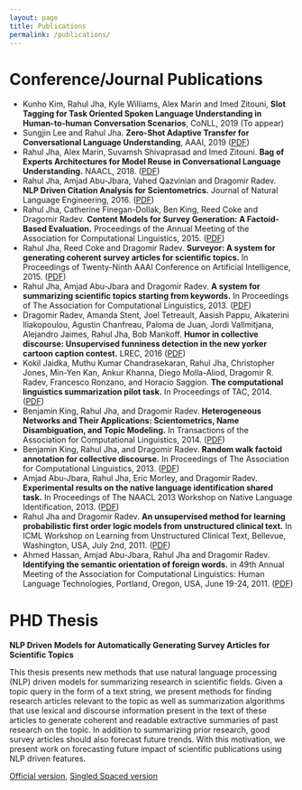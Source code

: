 ```yaml
---
layout: page
title: Publications
permalink: /publications/
---
```


# Conference/Journal Publications
* Kunho Kim, Rahul Jha, Kyle Williams, Alex Marin and Imed Zitouni, **Slot Tagging for Task Oriented Spoken Language Understanding in Human-to-human Conversation Scenarios**, CoNLL, 2019 (To appear)
* Sungjin Lee and Rahul Jha. **Zero-Shot Adaptive Transfer for Conversational Language Understanding**, AAAI, 2019 ([PDF](https://arxiv.org/pdf/1808.10059.pdf))
* Rahul Jha, Alex Marin, Suvamsh Shivaprasad and Imed Zitouni. **Bag of Experts Architectures for Model Reuse in Conversational Language Understanding.** NAACL, 2018. ([PDF](http://aclweb.org/anthology/N18-3019))
* Rahul Jha, Amjad Abu-Jbara, Vahed Qazvinian and Dragomir Radev. **NLP Driven Citation Analysis for Scientometrics.** Journal of Natural Language Engineering, 2016. ([PDF](/assets/aan_jnle_CR.pdf))
* Rahul Jha, Catherine Finegan-Dollak, Ben King, Reed Coke and Dragomir Radev. **Content Models for Survey Generation: A Factoid-Based Evaluation.** Proceedings of the Annual Meeting of the Association for Computational Linguistics, 2015. ([PDF](http://www.aclweb.org/anthology/P15-1043))
* Rahul Jha, Reed Coke and Dragomir Radev. **Surveyor: A system for generating coherent survey articles for scientific topics.** In Proceedings of Twenty-Ninth AAAI Conference on Artificial Intelligence, 2015. ([PDF](https://www.aaai.org/ocs/index.php/AAAI/AAAI15/paper/view/9855))
* Rahul Jha, Amjad Abu-Jbara and Dragomir Radev. **A system for summarizing scientific topics starting from keywords.** In Proceedings of The Association for Computational Linguistics, 2013. ([PDF](http://www.aclweb.org/anthology/P13-2102))
* Dragomir Radev, Amanda Stent, Joel Tetreault, Aasish Pappu, Aikaterini Iliakopoulou, Agustin Chanfreau, Paloma de Juan, Jordi Vallmitjana, Alejandro Jaimes, Rahul Jha, Bob Mankoff. **Humor in collective discourse: Unsupervised funniness detection in the new yorker cartoon caption contest.** LREC, 2016 ([PDF](https://arxiv.org/pdf/1506.08126))
* Kokil Jaidka, Muthu Kumar Chandrasekaran, Rahul Jha, Christopher Jones, Min-Yen Kan, Ankur Khanna, Diego Molla-Aliod, Dragomir R. Radev, Francesco Ronzano, and Horacio Saggion. **The computational linguistics summarization pilot task.** In Proceedings of TAC, 2014. ([PDF](http://clair.si.umich.edu/~radev/papers/tac2014.pdf))
* Benjamin King, Rahul Jha, and Dragomir Radev. **Heterogeneous Networks and Their Applications: Scientometrics, Name Disambiguation, and Topic Modeling.** In Transactions of the Association for Computational Linguistics, 2014. ([PDF](https://transacl.org/ojs/index.php/tacl/article/viewFile/110/28))
* Benjamin King, Rahul Jha, and Dragomir Radev. **Random walk factoid annotation for collective discourse.** In Proceedings of The Association for Computational Linguistics, 2013. ([PDF](http://www.aclweb.org/anthology/P13-2045))
* Amjad Abu-Jbara, Rahul Jha, Eric Morley, and Dragomir Radev. **Experimental results on the native language identification shared task.** In Proceedings of The NAACL 2013 Workshop on Native Language Identification, 2013. ([PDF](http://www.aclweb.org/anthology/W13-1710))
* Rahul Jha and Dragomir Radev. **An unsupervised method for learning probabilistic first order logic models from unstructured clinical text.** In ICML Workshop on Learning from Unstructured Clinical Text,  Bellevue, Washington, USA, July 2nd, 2011. ([PDF](https://sites.google.com/site/learnclinicalfreetext/entries/ICMLWS4.pdf?attredirects=0&d=1))
* Ahmed Hassan, Amjad Abu-Jbara, Rahul Jha and Dragomir Radev. **Identifying the semantic orientation of foreign words.** in  49th Annual Meeting of the Association for Computational Linguistics: Human Language Technologies, Portland, Oregon, USA, June 19-24, 2011. ([PDF](http://www.aclweb.org/anthology/P11-2104))

# PHD Thesis
**NLP Driven Models for Automatically Generating Survey Articles for Scientific Topics**

This thesis presents new methods that use natural language processing (NLP) driven models for summarizing research in scientific fields. Given a topic query in the form of a text string, we present methods for finding research articles relevant to the topic as well as summarization algorithms that use lexical and discourse information present in the text of these articles to generate coherent and readable extractive summaries of past research on the topic. In addition to summarizing prior research, good survey articles should also forecast future trends. With this motivation, we present work on forecasting future impact of scientific publications using NLP driven features.

[Official version](/assets/Thesis_RahulJha.doublespaced.pdf), [Singled Spaced version](/assets/Thesis_RahulJha.singlespace.pdf)
